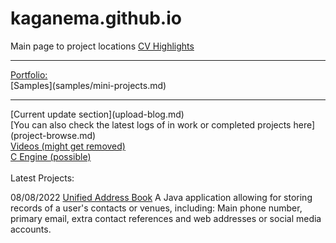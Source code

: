 # kaganema.github.io
Main page to project locations
[CV Highlights](portfolio/cv/cv-base.html) <br>
<hr>
<a href="portfolio/viewers/index.html">Portfolio:</a> <br>
[Samples](samples/mini-projects.md)  <br>
<hr>
[Current update section](upload-blog.md) <br>
[You can also check the latest logs of in work or completed projects here](project-browse.md)
<br>
<a href="videos.html">Videos (might get removed)</a><br>
<a href="#">C Engine (possible)</a><br><br>
Latest Projects: 

08/08/2022
[Unified Address Book](https://github.com/kaganema/unified-contacts-addressbook)
A Java application allowing for storing records of a user's contacts or venues, including: Main phone number, primary email, extra contact references and web addresses or social media accounts.
